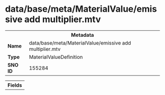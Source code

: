 <h1>data/base/meta/MaterialValue/emissive add multiplier.mtv</h1><table><tr><th colspan="100%">Metadata</th></tr><tr><td><b>Name</b></td><td>data/base/meta/MaterialValue/emissive add multiplier.mtv</td></tr><tr><td><b>Type</b></td><td>MaterialValueDefinition</td></tr><tr><td><b>SNO ID</b></td><td>155284</td></tr></table>

<table><tr><th colspan="100%">Fields</th></tr></table>

